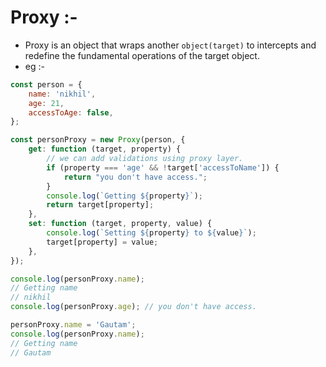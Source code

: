 # Proxy :-

-   Proxy is an object that wraps another `object(target)` to intercepts and redefine the fundamental operations of the target object.
-   eg :-

```js
const person = {
    name: 'nikhil',
    age: 21,
    accessToAge: false,
};

const personProxy = new Proxy(person, {
    get: function (target, property) {
        // we can add validations using proxy layer.
        if (property === 'age' && !target['accessToName']) {
            return "you don't have access.";
        }
        console.log(`Getting ${property}`);
        return target[property];
    },
    set: function (target, property, value) {
        console.log(`Setting ${property} to ${value}`);
        target[property] = value;
    },
});

console.log(personProxy.name);
// Getting name
// nikhil
console.log(personProxy.age); // you don't have access.

personProxy.name = 'Gautam';
console.log(personProxy.name);
// Getting name
// Gautam
```
